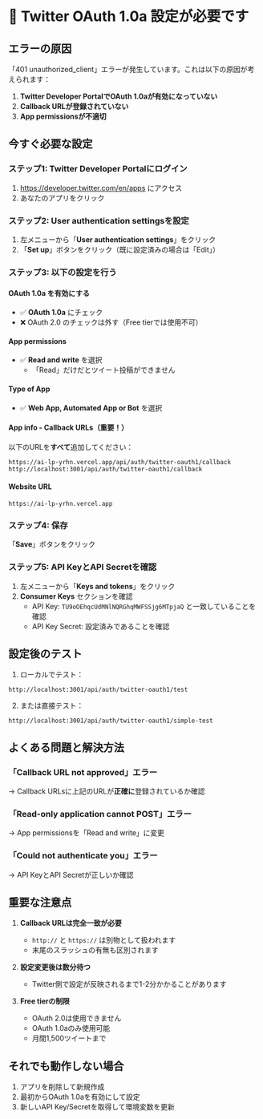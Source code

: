# 🚨 Twitter OAuth 1.0a 設定が必要です

## エラーの原因

「401 unauthorized_client」エラーが発生しています。これは以下の原因が考えられます：

1. **Twitter Developer PortalでOAuth 1.0aが有効になっていない**
2. **Callback URLが登録されていない**
3. **App permissionsが不適切**

## 今すぐ必要な設定

### ステップ1: Twitter Developer Portalにログイン

1. https://developer.twitter.com/en/apps にアクセス
2. あなたのアプリをクリック

### ステップ2: User authentication settingsを設定

1. 左メニューから「**User authentication settings**」をクリック
2. 「**Set up**」ボタンをクリック（既に設定済みの場合は「Edit」）

### ステップ3: 以下の設定を行う

#### OAuth 1.0a を有効にする
- ✅ **OAuth 1.0a** にチェック
- ❌ OAuth 2.0 のチェックは外す（Free tierでは使用不可）

#### App permissions
- ✅ **Read and write** を選択
  - 「Read」だけだとツイート投稿ができません

#### Type of App
- ✅ **Web App, Automated App or Bot** を選択

#### App info - Callback URLs（重要！）
以下のURLを**すべて**追加してください：

```
https://ai-lp-yrhn.vercel.app/api/auth/twitter-oauth1/callback
http://localhost:3001/api/auth/twitter-oauth1/callback
```

#### Website URL
```
https://ai-lp-yrhn.vercel.app
```

### ステップ4: 保存

「**Save**」ボタンをクリック

### ステップ5: API KeyとAPI Secretを確認

1. 左メニューから「**Keys and tokens**」をクリック
2. **Consumer Keys** セクションを確認
   - API Key: `TU9oOEhqcUdMNlNQRGhqMWFSSjg6MTpjaQ` と一致していることを確認
   - API Key Secret: 設定済みであることを確認

## 設定後のテスト

1. ローカルでテスト：
```
http://localhost:3001/api/auth/twitter-oauth1/test
```

2. または直接テスト：
```
http://localhost:3001/api/auth/twitter-oauth1/simple-test
```

## よくある問題と解決方法

### 「Callback URL not approved」エラー
→ Callback URLsに上記のURLが**正確に**登録されているか確認

### 「Read-only application cannot POST」エラー
→ App permissionsを「Read and write」に変更

### 「Could not authenticate you」エラー
→ API KeyとAPI Secretが正しいか確認

## 重要な注意点

1. **Callback URLは完全一致が必要**
   - `http://` と `https://` は別物として扱われます
   - 末尾のスラッシュの有無も区別されます

2. **設定変更後は数分待つ**
   - Twitter側で設定が反映されるまで1-2分かかることがあります

3. **Free tierの制限**
   - OAuth 2.0は使用できません
   - OAuth 1.0aのみ使用可能
   - 月間1,500ツイートまで

## それでも動作しない場合

1. アプリを削除して新規作成
2. 最初からOAuth 1.0aを有効にして設定
3. 新しいAPI Key/Secretを取得して環境変数を更新